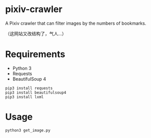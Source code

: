 # pixiv-crawler
A Pixiv crawler that can filter images by the numbers of bookmarks.

（这网站又改结构了，气人...）

# Requirements
* Python 3
* Requests
* BeautifulSoup 4
```
pip3 install requests
pip3 install beautifulsoup4
pip3 install lxml
```

# Usage
```
python3 get_image.py
```
